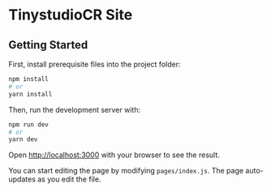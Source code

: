 # TinystudioCR Site

## Getting Started

First, install prerequisite files into the project folder:

```bash
npm install
# or
yarn install
```

Then, run the development server with:

```bash
npm run dev
# or
yarn dev
```

Open [http://localhost:3000](http://localhost:3000) with your browser to see the result.

You can start editing the page by modifying `pages/index.js`. The page auto-updates as you edit the file.
